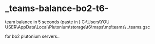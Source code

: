 # _teams-balance-bo2-t6-
team balance in 5 seconds (paste in ) C:\Users\YOU USER\AppData\Local\Plutonium\storage\t6\maps\mp\teams\ _teams.gsc

for bo2 plutonium servers..

